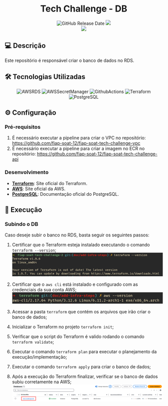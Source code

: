 <div align="center">

# Tech Challenge - DB

![GitHub Release Date](https://img.shields.io/badge/Release%20Date-Dezembro%202024-yellowgreen)
![](https://img.shields.io/badge/Status-Em%20Desenvolvimento-yellowgreen)
<br>
![](https://img.shields.io/badge/Version-%20v1.0.0-brightgreen)
</div>

## 💻 Descrição

Este repositório é responsável criar o banco de dados no RDS.

## 🛠 Tecnologias Utilizadas

<div align="center">

![AWSRDS](https://img.shields.io/badge/AWS%20RDS-527FFF.svg?style=for-the-badge&logo=Amazon-RDS&logoColor=white)
![AWSSecretManager](https://img.shields.io/badge/AWS%20Secrets%20Manager-DD344C.svg?style=for-the-badge&logo=AWS-Secrets-Manager&logoColor=white)
![GithubActions](https://img.shields.io/badge/GitHub%20Actions-2088FF.svg?style=for-the-badge&logo=GitHub-Actions&logoColor=white)
![Terraform](https://img.shields.io/badge/Terraform-7B42BC?style=for-the-badge&logo=terraform&logoColor=white)
![PostgreSQL](https://img.shields.io/badge/PostgreSQL-4169E1.svg?style=for-the-badge&logo=PostgreSQL&logoColor=white)

</div>

## ⚙️ Configuração

### Pré-requisitos

1. É necessário executar a pipeline para criar o VPC no repositório: https://github.com/fiap-soat-12/fiap-soat-tech-challenge-vpc
2. É necessário executar a pipeline para criar a imagem no ECR no repositório: https://github.com/fiap-soat-12/fiap-soat-tech-challenge-api

### Desenvolvimento

- **[Terraform](https://www.terraform.io/)**: Site oficial do Terraform.
- **[AWS](https://aws.amazon.com/pt/)**: Site oficial da AWS.
- **[PostgreSQL](https://www.postgresql.org/docs/)**: Documentação oficial do PostgreSQL.

## 🚀 Execução

### Subindo o DB

  Caso deseje subir o banco no RDS, basta seguir os seguintes passos:
  
  1. Certificar que o Terraform esteja instalado executando o comando `terraform --version`;
  ![terraform-version](./assets/terraform-version.png)

  2. Certificar que o `aws cli` está instalado e configurado com as credenciais da sua conta AWS;
  ![aws-cli-version](./assets/aws-cli-version.png)

  3. Acessar a pasta `terraform` que contém os arquivos que irão criar o banco de dados;
  4. Inicializar o Terraform no projeto `terraform init`;
  5. Verificar que o script do Terraform é valido rodando o comando `terraform validate`;
  6. Executar o comando `terraform plan` para executar o planejamento da execução/implementação;
  7. Executar o comando `terraform apply` para criar o banco de dados;
  8. Após a execução do Terraform finalizar, verificar se o banco de dados subiu corretamente na AWS;
  ![db-aws-image](./assets/db-aws-image.png)
